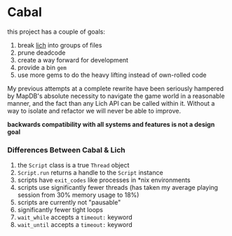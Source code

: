 # Cabal

this project has a couple of goals:

1. break [lich](https://gswiki.play.net/Horned_Cabal) into groups of files
2. prune deadcode
3. create a way forward for development
4. provide a bin `gem`
5. use more gems to do the heavy lifting instead of own-rolled code

My previous attempts at a complete rewrite have been seriously hampered by MapDB's absolute necessity to navigate the game world in a reasonable manner, and the fact than any Lich API can be called within it.  Without a way to isolate and refactor we will never be able to improve.

**backwards compatibility with all systems and features is not a design goal**

### Differences Between Cabal & Lich

1. the `Script` class is a true `Thread` object
2. `Script.run` returns a handle to the `Script` instance
3. scripts have `exit_codes` like processes in *nix environments
4. scripts use significantly fewer threads (has taken my average playing session from 30% memory usage to 18%)
5. scripts are currently not "pausable"
6. significantly fewer tight loops
7. `wait_while` accepts a `timeout:` keyword
8. `wait_until` accepts a `timeout:` keyword